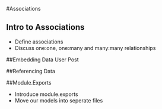 #Associations

## Intro to Associations
* Define associations
* Discuss one:one, one:many and many:many relationships

##Embedding Data
User
Post

##Referencing Data

##Module.Exports
* Introduce module.exports
* Move our models into seperate files